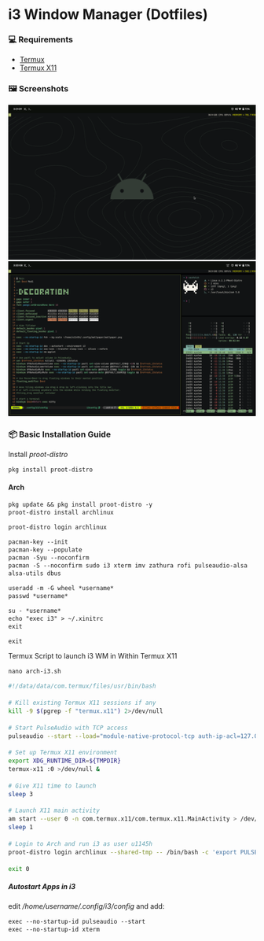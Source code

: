 # i3 Window Manager (Dotfiles)
### 💻 Requirements
- [Termux](https://f-droid.org/packages/com.termux/)
- [Termux X11](https://github.com/termux/termux-x11)

### 🖼️ Screenshots
![01](/screenshot/01.png)
![02](/screenshot/02.png)

### 📦 Basic Installation Guide

Install *proot-distro*
```
pkg install proot-distro
```

#### Arch
```
pkg update && pkg install proot-distro -y
proot-distro install archlinux
```
```
proot-distro login archlinux
```
```
pacman-key --init
pacman-key --populate
pacman -Syu --noconfirm
pacman -S --noconfirm sudo i3 xterm imv zathura rofi pulseaudio-alsa alsa-utils dbus
```
```
useradd -m -G wheel *username*
passwd *username*
```
```
su - *username*
echo "exec i3" > ~/.xinitrc
exit
```
```
exit
```
Termux Script to launch i3 WM in Within Termux X11
```
nano arch-i3.sh
```
```sh
#!/data/data/com.termux/files/usr/bin/bash

# Kill existing Termux X11 sessions if any
kill -9 $(pgrep -f "termux.x11") 2>/dev/null

# Start PulseAudio with TCP access
pulseaudio --start --load="module-native-protocol-tcp auth-ip-acl=127.0.0.1 auth-anonymous=1" --exit-idle-time=-1

# Set up Termux X11 environment
export XDG_RUNTIME_DIR=${TMPDIR}
termux-x11 :0 >/dev/null &

# Give X11 time to launch
sleep 3

# Launch X11 main activity
am start --user 0 -n com.termux.x11/com.termux.x11.MainActivity > /dev/null 2>&1
sleep 1

# Login to Arch and run i3 as user u1145h
proot-distro login archlinux --shared-tmp -- /bin/bash -c 'export PULSE_SERVER=127.0.0.1; export XDG_RUNTIME_DIR=${TMPDIR}; su - u1145h -c "env DISPLAY=:0 i3"'

exit 0
```
##### Autostart Apps in i3
edit */home/username/.config/i3/config* and add:
```
exec --no-startup-id pulseaudio --start
exec --no-startup-id xterm
```
